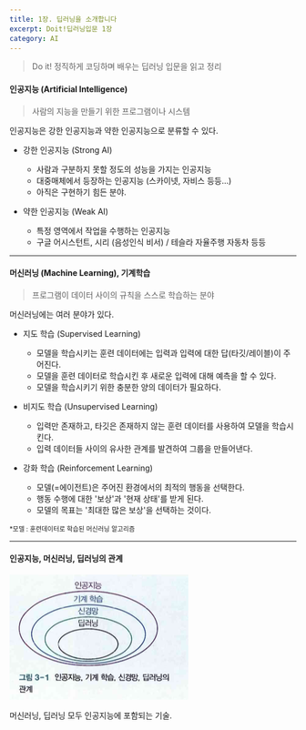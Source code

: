 ```yaml
---
title: 1장. 딥러닝을 소개합니다
excerpt: Doit!딥러닝입문 1장
category: AI
---
```


> Do it! 정직하게 코딩하며 배우는 딥러닝 입문을 읽고 정리

#### 인공지능 (Artificial Intelligence)

> 사람의 지능을 만들기 위한 프로그램이나 시스템

인공지능은 강한 인공지능과 약한 인공지능으로 분류할 수 있다.

- 강한 인공지능 (Strong AI)
    - 사람과 구분하지 못할 정도의 성능을 가지는 인공지능
    - 대중매체에서 등장하는 인공지능 (스카이넷, 자비스 등등...)
    - 아직은 구현하기 힘든 분야.

- 약한 인공지능 (Weak AI)
    - 특정 영역에서 작업을 수행하는 인공지능 
    - 구글 어시스턴트, 시리 (음성인식 비서) / 테슬라 자율주행 자동차 등등  

---
  
#### 머신러닝 (Machine Learning), 기계학습
  
> 프로그램이 데이터 사이의 규칙을 스스로 학습하는 분야  

머신러닝에는 여러 분야가 있다.

- 지도 학습 (Supervised Learning)
    - 모델을 학습시키는 훈련 데이터에는 입력과 입력에 대한 답(타깃/레이블)이 주어진다.
    - 모델을 훈련 데이터로 학습시킨 후 새로운 입력에 대해 예측을 할 수 있다.
    - 모델을 학습시키기 위한 충분한 양의 데이터가 필요하다.

- 비지도 학습 (Unsupervised Learning)
    - 입력만 존재하고, 타깃은 존재하지 않는 훈련 데이터를 사용하여 모델을 학습시킨다.
    - 입력 데이터들 사이의 유사한 관계를 발견하여 그룹을 만들어낸다.

- 강화 학습 (Reinforcement Learning)
    - 모델(=에이전트)은 주어진 환경에서의 최적의 행동을 선택한다.
    - 행동 수행에 대한 '보상'과 '현재 상태'를 받게 된다.
    - 모델의 목표는 '최대한 많은 보상'을 선택하는 것이다.


<span style="font-size:80%">*모델 : 훈련데이터로 학습된 머신러닝 알고리즘</span>

---

#### 인공지능, 머신러닝, 딥러닝의 관계

![이미지](/assets/images/pages/AI/diagram.png)

머신러닝, 딥러닝 모두 인공지능에 포함되는 기술.